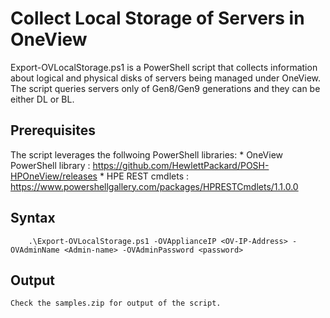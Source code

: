 # Collect Local Storage of Servers in OneView

Export-OVLocalStorage.ps1 is a PowerShell script that collects information about logical and physical disks of servers being managed under OneView.
The script queries servers only of Gen8/Gen9 generations and they can be either DL or BL.

## Prerequisites
The script leverages the follwoing PowerShell libraries:
    * OneView PowerShell library : https://github.com/HewlettPackard/POSH-HPOneView/releases
    * HPE REST cmdlets           : https://www.powershellgallery.com/packages/HPRESTCmdlets/1.1.0.0



## Syntax


```
    .\Export-OVLocalStorage.ps1 -OVApplianceIP <OV-IP-Address> -OVAdminName <Admin-name> -OVAdminPassword <password> 

```

## Output

    Check the samples.zip for output of the script.
